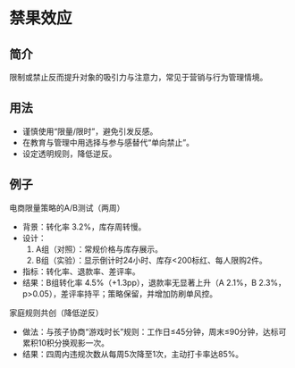 # 禁果效应

## 简介
限制或禁止反而提升对象的吸引力与注意力，常见于营销与行为管理情境。

## 用法
- 谨慎使用“限量/限时”，避免引发反感。
- 在教育与管理中用选择与参与感替代“单向禁止”。
- 设定透明规则，降低逆反。

## 例子
电商限量策略的A/B测试（两周）

- 背景：转化率 3.2%，库存周转慢。
- 设计：
  1) A组（对照）：常规价格与库存展示。
  2) B组（实验）：显示倒计时24小时、库存<200标红、每人限购2件。
- 指标：转化率、退款率、差评率。
- 结果：B组转化率 4.5%（+1.3pp），退款率无显著上升（A 2.1%，B 2.3%，p>0.05），差评率持平；策略保留，并增加防刷单风控。

家庭规则共创（降低逆反）

- 做法：与孩子协商“游戏时长”规则：工作日≤45分钟，周末≤90分钟，达标可累积10积分换观影一次。
- 结果：四周内违规次数从每周5次降至1次，主动打卡率达85%。
